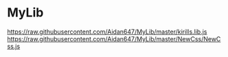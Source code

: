 # MyLib
https://raw.githubusercontent.com/Aidan647/MyLib/master/kirills.lib.js
https://raw.githubusercontent.com/Aidan647/MyLib/master/NewCss/NewCss.js
